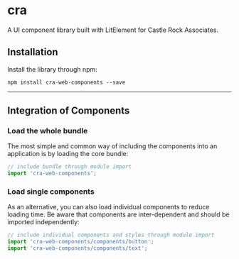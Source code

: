 # cra

A UI component library built with LitElement for Castle Rock Associates.

## Installation

Install the library through npm:

```
npm install cra-web-components --save
```

---

## Integration of Components

### Load the whole bundle

The most simple and common way of including the components into an application is by loading the core bundle:

```js
// include bundle through module import
import 'cra-web-components';
```

### Load single components

As an alternative, you can also load individual components to reduce loading time. Be aware that components are inter-dependent and should be imported independently:

```js
// include individual components and styles through module import
import 'cra-web-components/components/button';
import 'cra-web-components/components/text';
```
